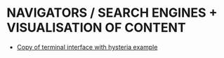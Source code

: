 # NAVIGATORS / SEARCH ENGINES + VISUALISATION OF CONTENT

* [Copy of terminal interface with hysteria example](https://www.overleaf.com/read/tnxjxnrgrksr)
